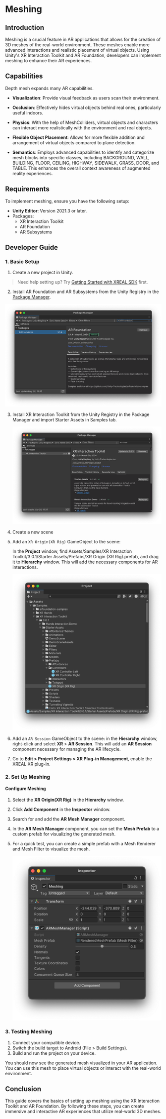 # Meshing

## Introduction

Meshing is a crucial feature in AR applications that allows for the creation of 3D meshes of the real-world environment. These meshes enable more advanced interactions and realistic placement of virtual objects. Using Unity's XR Interaction Toolkit and AR Foundation, developers can implement meshing to enhance their AR experiences.

## Capabilities

Depth mesh expands many AR capabilities.

-  **Visualization**: Provide visual feedback as users scan their environment.

-  **Occlusion**: Effectively hides virtual objects behind real ones, particularly useful indoors.

-  **Physics**: With the help of MeshColliders, virtual objects and characters can interact more realistically with the environment and real objects.

-  **Flexible Object Placement**: Allows for more flexible addition and arrangement of virtual objects compared to plane detection.

-  **Semantics**: Employs advanced capabilities to identify and categorize mesh blocks into specific classes, including BACKGROUND, WALL, BUILDING, FLOOR, CEILING, HIGHWAY, SIDEWALK, GRASS, DOOR, and TABLE. This enhances the overall context awareness of augmented reality experiences.

## Requirements

To implement meshing, ensure you have the following setup:

- **Unity Editor**: Version 2021.3 or later.
- Packages:
  - XR Interaction Toolkit
  - AR Foundation
  - AR Subsystems

## Developer Guide

### 1. Basic Setup

1. Create a new project in Unity.

> Need help setting up? Try [Getting Started with XREAL SDK](../01_Getting%20Started%20with%20XREAL%20SDK.md) first.

2. Install AR Foundation and AR Subsystems from the Unity Registry in the [Package Manager](https://docs.unity3d.com/Manual/upm-ui.html).

![image-20240529200949957](https://raw.githubusercontent.com/dengxian-xreal/Images/main/image-20240529200949957.png)

3. Install XR Interaction Toolkit from the Unity Registry in the Package Manager and import Starter Assets in Samples tab.

   ![image-20240531111307809](https://raw.githubusercontent.com/dengxian-xreal/Images/main/image-20240531111307809.png)

4. Create a new scene 

5. Add an `XR Origin(XR Rig)` GameObject to the scene: 

   In the **Project** window, find Assets/Samples/XR Interaction Toolkit/3.0.1/Starter Assets/Prefabs/XR Origin (XR Rig).prefab, and drag it to **Hierarchy** window. This will add the necessary components for AR interactions.

   ![image-20240531111129519](https://raw.githubusercontent.com/dengxian-xreal/Images/main/image-20240531111129519.png)

6. Add an `AR Session` GameObject to the scene: in the **Hierarchy** window, right-click and select **XR** > **AR Session**. This will add an **AR Session** component necessary for managing the AR lifecycle.

7. Go to **Edit > Project Settings > XR Plug-in Management**, enable the XREAL XR plug-in.

### 2. Set Up Meshing

#### Configure Meshing

1. Select the **XR Origin(XR Rig)** in the **Hierarchy** window.

2. Click **Add Component** in the **Inspector** window.

3. Search for and add the **AR Mesh Manager** component.

4. In the **AR Mesh Manager** component, you can set the **Mesh Prefab** to a custom prefab for visualizing the generated mesh.

5. For a quick test, you can create a simple prefab with a Mesh Renderer and Mesh Filter to visualize the mesh.

   ![image-20240710155954416](https://raw.githubusercontent.com/dengxian-xreal/Images/main/image-20240710155954416.png)

### 3. Testing Meshing

1. Connect your compatible device.
2. Switch the build target to Android (File > Build Settings).
3. Build and run the project on your device.

You should now see the generated mesh visualized in your AR application. You can use this mesh to place virtual objects or interact with the real-world environment.

## Conclusion

This guide covers the basics of setting up meshing using the XR Interaction Toolkit and AR Foundation. By following these steps, you can create immersive and interactive AR experiences that utilize real-world 3D meshes.
